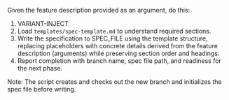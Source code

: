 <!-- VARIANT:sh 1. Run the script `scripts/bash/create-new-feature.sh --json "{ARGS}"` from repo root and parse its JSON output for BRANCH_NAME and SPEC_FILE. All file paths must be absolute. -->
<!-- VARIANT:ps 1. Run the script `scripts/powershell/create-new-feature.ps1 -Json "{ARGS}"` from repo root and parse its JSON output for BRANCH_NAME and SPEC_FILE. All file paths must be absolute. -->

Given the feature description provided as an argument, do this:

1. VARIANT-INJECT
2. Load `templates/spec-template.md` to understand required sections.
3. Write the specification to SPEC_FILE using the template structure, replacing placeholders with concrete details derived from the feature description (arguments) while preserving section order and headings.
4. Report completion with branch name, spec file path, and readiness for the next phase.

Note: The script creates and checks out the new branch and initializes the spec file before writing.
